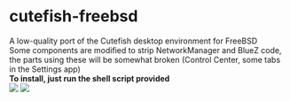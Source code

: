 # cutefish-freebsd
A low-quality port of the Cutefish desktop environment for FreeBSD<br>
Some components are modified to strip NetworkManager and BlueZ code, the parts using these will be somewhat broken (Control Center, some tabs in the Settings app)<br>
<b>To install, just run the shell script provided</b><br>
<img src="https://i.ibb.co/483bHgw/2022-10-13-204937-1920x1080-scrot.png"></img>
<img src="https://i.ibb.co/vc1n0rW/2022-10-13-181657-1920x1080-scrot.png"></img>
